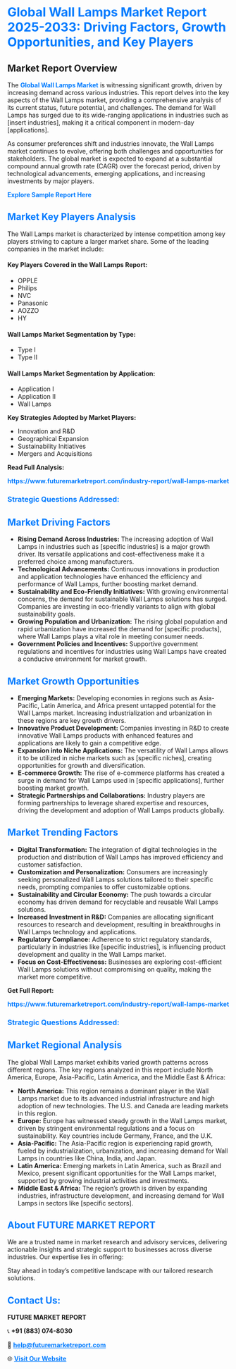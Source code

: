 <h1 style="color: #007BFF;">Global Wall Lamps Market Report 2025-2033: Driving Factors, Growth Opportunities, and Key Players</h1>

<section id="overview">
<h2>Market Report Overview</h2>
<p>The <a href="https://www.futuremarketreport.com/industry-report/wall-lamps-market" style="color: #007BFF; text-decoration: none;"><strong>Global Wall Lamps Market</strong></a> is witnessing significant growth, driven by increasing demand across various industries. This report delves into the key aspects of the Wall Lamps market, providing a comprehensive analysis of its current status, future potential, and challenges. The demand for Wall Lamps has surged due to its wide-ranging applications in industries such as [insert industries], making it a critical component in modern-day [applications].</p>
<p>As consumer preferences shift and industries innovate, the Wall Lamps market continues to evolve, offering both challenges and opportunities for stakeholders. The global market is expected to expand at a substantial compound annual growth rate (CAGR) over the forecast period, driven by technological advancements, emerging applications, and increasing investments by major players.</p>
</section>

<section id="overview">
<p><a href="https://www.futuremarketreport.com/request-sample/reportId=121604" style="color: #007BFF; text-decoration: none;"><strong>Explore Sample Report Here</strong></a></p>
</section>

<section id="key-players">
<h2 style="color: #007BFF;">Market Key Players Analysis</h2>
<p>The Wall Lamps market is characterized by intense competition among key players striving to capture a larger market share. Some of the leading companies in the market include:</p>
<h4>Key Players Covered in the Wall Lamps Report:</h4>
<ul><li>OPPLE</li><li>Philips</li><li>NVC</li><li>Panasonic</li><li>AOZZO</li><li>HY</li></ul>
<h4>Wall Lamps Market Segmentation by Type:</h4>
<ul><li>Type I</li><li>Type II</li></ul>

<h4>Wall Lamps Market Segmentation by Application:</h4>
<ul><li>Application I</li><li>Application II</li><li>Wall Lamps</li></ul>
<p><strong>Key Strategies Adopted by Market Players:</strong></p>
<ul>
<li>Innovation and R&D</li>
<li>Geographical Expansion</li>
<li>Sustainability Initiatives</li>
<li>Mergers and Acquisitions</li>
</ul>
</section>

<section>
<p><strong>Read Full Analysis: </strong></p><a href="https://www.futuremarketreport.com/industry-report/wall-lamps-market" style="color: #007BFF; text-decoration: none;"><strong>https://www.futuremarketreport.com/industry-report/wall-lamps-market</strong></a>
<h3 style="color: #007BFF;">Strategic Questions Addressed:</h3>
</section>

<section id="driving-factors">
<h2 style="color: #007BFF;">Market Driving Factors</h2>
<ul>
<li><strong>Rising Demand Across Industries:</strong> The increasing adoption of Wall Lamps in industries such as [specific industries] is a major growth driver. Its versatile applications and cost-effectiveness make it a preferred choice among manufacturers.</li>
<li><strong>Technological Advancements:</strong> Continuous innovations in production and application technologies have enhanced the efficiency and performance of Wall Lamps, further boosting market demand.</li>
<li><strong>Sustainability and Eco-Friendly Initiatives:</strong> With growing environmental concerns, the demand for sustainable Wall Lamps solutions has surged. Companies are investing in eco-friendly variants to align with global sustainability goals.</li>
<li><strong>Growing Population and Urbanization:</strong> The rising global population and rapid urbanization have increased the demand for [specific products], where Wall Lamps plays a vital role in meeting consumer needs.</li>
<li><strong>Government Policies and Incentives:</strong> Supportive government regulations and incentives for industries using Wall Lamps have created a conducive environment for market growth.</li>
</ul>
</section>

<section id="growth-opportunities">
<h2 style="color: #007BFF;">Market Growth Opportunities</h2>
<ul>
<li><strong>Emerging Markets:</strong> Developing economies in regions such as Asia-Pacific, Latin America, and Africa present untapped potential for the Wall Lamps market. Increasing industrialization and urbanization in these regions are key growth drivers.</li>
<li><strong>Innovative Product Development:</strong> Companies investing in R&D to create innovative Wall Lamps products with enhanced features and applications are likely to gain a competitive edge.</li>
<li><strong>Expansion into Niche Applications:</strong> The versatility of Wall Lamps allows it to be utilized in niche markets such as [specific niches], creating opportunities for growth and diversification.</li>
<li><strong>E-commerce Growth:</strong> The rise of e-commerce platforms has created a surge in demand for Wall Lamps used in [specific applications], further boosting market growth.</li>
<li><strong>Strategic Partnerships and Collaborations:</strong> Industry players are forming partnerships to leverage shared expertise and resources, driving the development and adoption of Wall Lamps products globally.</li>
</ul>
</section>

<section id="trending-factors">
<h2 style="color: #007BFF;">Market Trending Factors</h2>
<ul>
<li><strong>Digital Transformation:</strong> The integration of digital technologies in the production and distribution of Wall Lamps has improved efficiency and customer satisfaction.</li>
<li><strong>Customization and Personalization:</strong> Consumers are increasingly seeking personalized Wall Lamps solutions tailored to their specific needs, prompting companies to offer customizable options.</li>
<li><strong>Sustainability and Circular Economy:</strong> The push towards a circular economy has driven demand for recyclable and reusable Wall Lamps solutions.</li>
<li><strong>Increased Investment in R&D:</strong> Companies are allocating significant resources to research and development, resulting in breakthroughs in Wall Lamps technology and applications.</li>
<li><strong>Regulatory Compliance:</strong> Adherence to strict regulatory standards, particularly in industries like [specific industries], is influencing product development and quality in the Wall Lamps market.</li>
<li><strong>Focus on Cost-Effectiveness:</strong> Businesses are exploring cost-efficient Wall Lamps solutions without compromising on quality, making the market more competitive.</li>
</ul>
</section>

<section>
<p><strong>Get Full Report: </strong></p><a href="https://www.futuremarketreport.com/industry-report/wall-lamps-market" style="color: #007BFF; text-decoration: none;"><strong>https://www.futuremarketreport.com/industry-report/wall-lamps-market</strong></a>
<h3 style="color: #007BFF;">Strategic Questions Addressed:</h3>
</section>


<section id="regional-analysis">
<h2 style="color: #007BFF;">Market Regional Analysis</h2>
<p>The global Wall Lamps market exhibits varied growth patterns across different regions. The key regions analyzed in this report include North America, Europe, Asia-Pacific, Latin America, and the Middle East & Africa:</p>
<ul>
<li><strong>North America:</strong> This region remains a dominant player in the Wall Lamps market due to its advanced industrial infrastructure and high adoption of new technologies. The U.S. and Canada are leading markets in this region.</li>
<li><strong>Europe:</strong> Europe has witnessed steady growth in the Wall Lamps market, driven by stringent environmental regulations and a focus on sustainability. Key countries include Germany, France, and the U.K.</li>
<li><strong>Asia-Pacific:</strong> The Asia-Pacific region is experiencing rapid growth, fueled by industrialization, urbanization, and increasing demand for Wall Lamps in countries like China, India, and Japan.</li>
<li><strong>Latin America:</strong> Emerging markets in Latin America, such as Brazil and Mexico, present significant opportunities for the Wall Lamps market, supported by growing industrial activities and investments.</li>
<li><strong>Middle East & Africa:</strong> The region’s growth is driven by expanding industries, infrastructure development, and increasing demand for Wall Lamps in sectors like [specific sectors].</li>
</ul>
</section>

<footer>
<h2 style="color: #007BFF;">About FUTURE MARKET REPORT</h2>
<p>We are a trusted name in market research and advisory services, delivering actionable insights and strategic support to businesses across diverse industries. Our expertise lies in offering:</p>

<p>Stay ahead in today’s competitive landscape with our tailored research solutions.</p>

<h2 style="color: #007BFF;">Contact Us:</h2>
<p><strong>FUTURE MARKET REPORT</strong></p>
<p>📞 <strong>+91 (883) 074-8030</strong></p>
<p>📧 <strong><a href="mailto:help@futuremarketreport.com" style="color: #007BFF;">help@futuremarketreport.com</a></strong></p>
<p>🌐 <strong><a href="https://www.futuremarketreport.com/" style="color: #007BFF;">Visit Our Website</a></strong></p>
</footer>